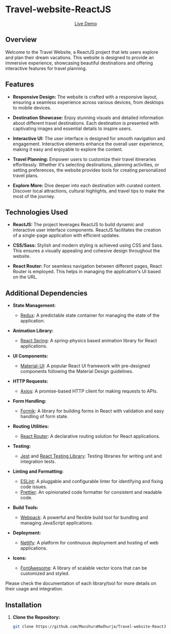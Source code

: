 # Travel-website-ReactJS

<p align="center">
  <a href="https://trippy-reactjs.netlify.app/" target="_blank">Live Demo</a>
</p>

## Overview

Welcome to the Travel Website, a ReactJS project that lets users explore and plan their dream vacations. This website is designed to provide an immersive experience, showcasing beautiful destinations and offering interactive features for travel planning.

## Features

- **Responsive Design:** The website is crafted with a responsive layout, ensuring a seamless experience across various devices, from desktops to mobile devices.

- **Destination Showcase:** Enjoy stunning visuals and detailed information about different travel destinations. Each destination is presented with captivating images and essential details to inspire users.

- **Interactive UI:** The user interface is designed for smooth navigation and engagement. Interactive elements enhance the overall user experience, making it easy and enjoyable to explore the content.

- **Travel Planning:** Empower users to customize their travel itineraries effortlessly. Whether it's selecting destinations, planning activities, or setting preferences, the website provides tools for creating personalized travel plans.

- **Explore More:** Dive deeper into each destination with curated content. Discover local attractions, cultural highlights, and travel tips to make the most of the journey.

## Technologies Used

- **ReactJS:** The project leverages ReactJS to build dynamic and interactive user interface components. ReactJS facilitates the creation of a single-page application with efficient updates.

- **CSS/Sass:** Stylish and modern styling is achieved using CSS and Sass. This ensures a visually appealing and cohesive design throughout the website.

- **React Router:** For seamless navigation between different pages, React Router is employed. This helps in managing the application's UI based on the URL.
## Additional Dependencies

- **State Management:**
  - [Redux](https://redux.js.org/): A predictable state container for managing the state of the application.

- **Animation Library:**
  - [React Spring](https://react-spring.io/): A spring-physics based animation library for React applications.

- **UI Components:**
  - [Material-UI](https://material-ui.com/): A popular React UI framework with pre-designed components following the Material Design guidelines.

- **HTTP Requests:**
  - [Axios](https://axios-http.com/): A promise-based HTTP client for making requests to APIs.

- **Form Handling:**
  - [Formik](https://formik.org/): A library for building forms in React with validation and easy handling of form state.

- **Routing Utilities:**
  - [React Router](https://reactrouter.com/): A declarative routing solution for React applications.

- **Testing:**
  - [Jest](https://jestjs.io/) and [React Testing Library](https://testing-library.com/docs/react-testing-library/intro/): Testing libraries for writing unit and integration tests.

- **Linting and Formatting:**
  - [ESLint](https://eslint.org/): A pluggable and configurable linter for identifying and fixing code issues.
  - [Prettier](https://prettier.io/): An opinionated code formatter for consistent and readable code.

- **Build Tools:**
  - [Webpack](https://webpack.js.org/): A powerful and flexible build tool for bundling and managing JavaScript applications.

- **Deployment:**
  - [Netlify](https://www.netlify.com/): A platform for continuous deployment and hosting of web applications.

- **Icons:**
  - [FontAwesome](https://fontawesome.com/): A library of scalable vector icons that can be customized and styled.

Please check the documentation of each library/tool for more details on their usage and integration.


## Installation

1. **Clone the Repository:**

   ```bash
   git clone https://github.com/MasshuraMadhurja/Travel-website-ReactJS.git

